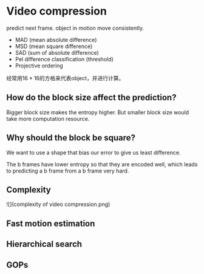 # Video compression
predict next frame. object in motion move consistently. 

- MAD (mean absolute difference)
- MSD (mean square difference)
- SAD (sum of absolute difference) 
- Pel difference classification (threshold)
- Projective ordering

经常用$16\times16$的方格来代表object，并进行计算。

## How do the block size affect the prediction?
Bigger block size makes the entropy higher. But smaller block size would take more computation resource.
## Why should the block be square?
We want to use a shape that bias our error to give us least difference.

The b frames have lower entropy so that they are encoded well, which leads to predicting a b frame from a b frame very hard.
## Complexity
![](complexity of video compression.png)
## Fast motion estimation
## Hierarchical search
## GOPs
